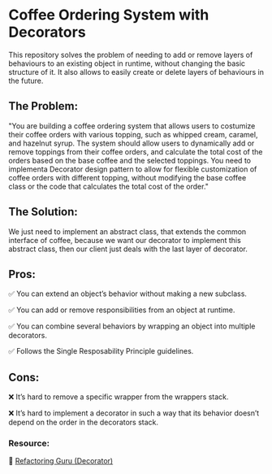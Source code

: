 # Coffee Ordering System with Decorators

This repository solves the problem of needing to add or remove layers of behaviours to an existing object in runtime, without changing the basic structure of it. It also allows to easily create or delete layers of behaviours in the future.

## The Problem:

"You are building a coffee ordering system that allows users to costumize their coffee orders with various topping, such as whipped cream, caramel, and hazelnut syrup. The system should allow users to dynamically add or remove toppings from their coffee orders, and calculate the total cost of the orders based on the base coffee and the selected toppings. You need to implementa Decorator design pattern to allow for flexible customization of coffee orders with different topping, without modifying the base coffee class or the code that calculates the total cost of the order."

## The Solution:

We just need to implement an abstract class, that extends the common interface of coffee, because we want our decorator to implement this abstract class, then our client just deals with the last layer of decorator.

## Pros:
 
 ✅ You can extend an object’s behavior without making a new subclass.

 ✅ You can add or remove responsibilities from an object at runtime.
 
 ✅ You can combine several behaviors by wrapping an object into multiple decorators.
 
 ✅ Follows the Single Resposability Principle guidelines.

## Cons:

 ❌ It’s hard to remove a specific wrapper from the wrappers stack.
 
 ❌ It’s hard to implement a decorator in such a way that its behavior doesn’t depend on the order in the decorators stack.

### **Resource:**

 🔗 [Refactoring Guru (Decorator)](https://refactoring.guru/design-patterns/decorator)
